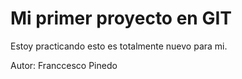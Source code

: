 # Mi primer proyecto en GIT

Estoy practicando esto es totalmente 
nuevo para mi.

Autor: Franccesco Pinedo

